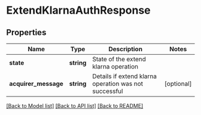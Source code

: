 # ExtendKlarnaAuthResponse

## Properties
Name | Type | Description | Notes
------------ | ------------- | ------------- | -------------
**state** | **string** | State of the extend klarna operation | 
**acquirer_message** | **string** | Details if extend klarna operation was not successful | [optional] 

[[Back to Model list]](../../README.md#documentation-for-models) [[Back to API list]](../../README.md#documentation-for-api-endpoints) [[Back to README]](../../README.md)

